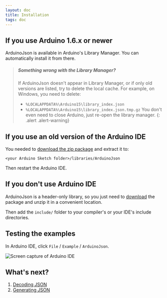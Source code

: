 ```yaml
---
layout: doc
title: Installation
tags: doc
---
```


## If you use Arduino 1.6.x or newer

ArduinoJson is available in Arduino's Library Manager.
You can automatically install it from there.

> ##### Something wrong with the Library Manager?
>If ArduinoJson doesn't appear in Library Manager, or if only old versions are listed, try to delete the local cache. For example, on Windows, you need to delete:
>
>* `%LOCALAPPDATA%\Arduino15\library_index.json`
>* `%LOCALAPPDATA%\Arduino15\library_index.json.tmp.gz`
>You don't even need to close Arduino, just re-open the library manager.
{: .alert .alert-warning}


## If you use an old version of the Arduino IDE

You needed to [download the zip package](https://github.com/bblanchon/ArduinoJson/releases) and extract it to:

    <your Arduino Sketch folder>/libraries/ArduinoJson

Then restart the Arduino IDE.

## If you don't use Arduino IDE

ArduinoJson is a header-only library, so you just need to [download](https://github.com/bblanchon/ArduinoJson/releases) the package and unzip it in a convenient location.

Then add the `include/` folder to your compiler's or your IDE's include directories.

## Testing the examples

In Arduino IDE, click `File` / `Example` / `ArduinoJson`.

![Screen capture of Arduino IDE](http://i.imgur.com/g5UwkVh.png)

## What's next?

1. [Decoding JSON]({{site.baseurl}}/doc/decoding/)
2. [Generating JSON]({{site.baseurl}}/doc/encoding/)
